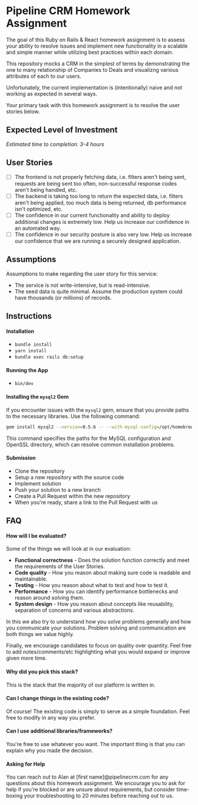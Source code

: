 # Pipeline CRM Homework Assignment
The goal of this Ruby on Rails & React homework assignment is to assess your ability to resolve issues and implement new functionality in a scalable and simple manner while utilizing best practices within each domain.

This repository mocks a CRM in the simplest of terms by demonstrating the one to many relationship of Companies to Deals and visualizng various attributes of each to our users.

Unfortunately, the current implementation is (intentionally) naive and not working as expected in several ways.

Your primary task with this homework assignment is to resolve the user stories below.

## Expected Level of Investment
*Estimated time to completion: 3-4 hours*

## User Stories
- [ ] The frontend is not properly fetching data, i.e. filters aren't being sent, requests are being sent too often, non-successful response codes aren't being handled, etc.
- [ ] The backend is taking too long to return the expected data, i.e.  filters aren't being applied, too much data is being returned, db performance isn't optimized, etc.
- [ ] The confidence in our current functionality and ability to deploy additional changes is extremely low.  Help us increase our confidence in an automated way.
- [ ] The confidence in our security posture is also very low.  Help us increase our confidence that we are running a securely designed application.

## Assumptions

Assumptions to make regarding the user story for this service:

- The service is not write-intensive, but is read-intensive.
- The seed data is quite minimal. Assume the production system could have thousands (or millions) of records.

## Instructions
#### Installation
- `bundle install`
- `yarn install`
- `bundle exec rails db:setup`

#### Running the App
- `bin/dev`

#### Installing the `mysql2` Gem

If you encounter issues with the `mysql2` gem, ensure that you provide paths to the necessary libraries. Use the following command:

```bash
gem install mysql2 --version=0.5.6 -- --with-mysql-config=/opt/homebrew/bin/mysql_config --with-openssl-dir=/opt/homebrew/opt/openssl@3.2 --with-opt-lib=/opt/homebrew/lib
```

This command specifies the paths for the MySQL configuration and OpenSSL directory, which can resolve common installation problems.

#### Submission
- Clone the repository
- Setup a new repository with the source code
- Implement solution
- Push your solution to a new branch
- Create a Pull Request within the new repository
- When you're ready, share a link to the Pull Request with us


## FAQ
#### How will I be evaluated?

Some of the things we will look at in our evaluation:
- **Functional correctness** - Does the solution function correctly and meet the requirements of the User Stories.
- **Code quality** - How you reason about making sure code is readable and maintainable.
- **Testing** - How you reason about what to test and how to test it.
- **Performance** - How you can identify performance bottlenecks and reason around solving them.
- **System design** - How you reason about concepts like reusability, separation of concerns and various abstractions.

In this we also try to understand how you solve problems generally and how you communicate your solutions. Problem solving and communication are both things we value highly.

Finally, we encourage candidates to focus on quality over quantity. Feel free to add notes/comments/etc highlighting what you would expand or improve given more time.

#### Why did you pick this stack?
This is the stack that the majority of our platform is written in.

#### Can I change things in the existing code?
Of course! The existing code is simply to serve as a simple foundation.  Feel free to modify in any way you prefer.

#### Can I use additional libraries/frameworks?
You're free to use whatever you want. The important thing is that you can explain why you made the decision.

#### Asking for Help
You can reach out to Alan at [first name]@pipelinecrm.com for any questions about this homework assignment. We encourage you to ask for help if you're blocked or are unsure about requirements, but consider time-boxing your troubleshooting to 20 minutes before reaching out to us.

